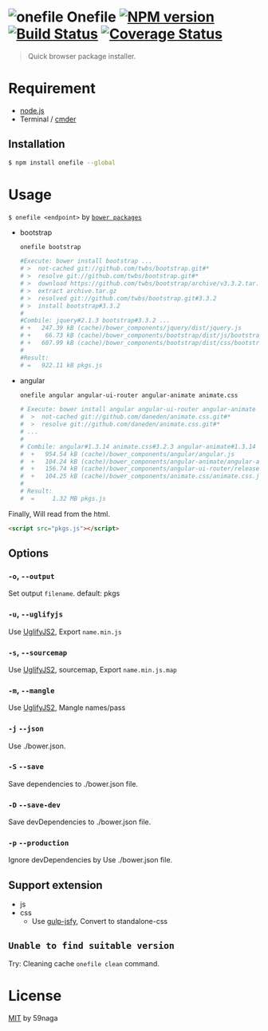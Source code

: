 # ![onefile][.svg] Onefile [![NPM version][npm-image]][npm] [![Build Status][travis-image]][travis] [![Coverage Status][coveralls-image]][coveralls]

> Quick browser package installer.

# Requirement
 * [node.js][1]
 * Terminal / [cmder][2]

## Installation
```bash
$ npm install onefile --global
```

# Usage
`$ onefile <endpoint>` by [`bower packages`][3]

* bootstrap
  ```bash
  onefile bootstrap

  #Execute: bower install bootstrap ...
  # >  not-cached git://github.com/twbs/bootstrap.git#*
  # >  resolve git://github.com/twbs/bootstrap.git#*
  # >  download https://github.com/twbs/bootstrap/archive/v3.3.2.tar.gz
  # >  extract archive.tar.gz
  # >  resolved git://github.com/twbs/bootstrap.git#3.3.2
  # >  install bootstrap#3.3.2
  #
  #Combile: jquery#2.1.3 bootstrap#3.3.2 ...
  # +   247.39 kB (cache)/bower_components/jquery/dist/jquery.js
  # +    66.73 kB (cache)/bower_components/bootstrap/dist/js/bootstrap.js
  # +   607.99 kB (cache)/bower_components/bootstrap/dist/css/bootstrap.css.js
  #
  #Result:
  # =   922.11 kB pkgs.js
  ```

* angular
  ```bash
  onefile angular angular-ui-router angular-animate animate.css

  # Execute: bower install angular angular-ui-router angular-animate animate.css ...
  #  >  not-cached git://github.com/daneden/animate.css.git#*
  #  >  resolve git://github.com/daneden/animate.css.git#*
  # ...
  #
  # Combile: angular#1.3.14 animate.css#3.2.3 angular-animate#1.3.14 angular-ui-router#0.2.13 ...
  #  +   954.54 kB (cache)/bower_components/angular/angular.js
  #  +   104.24 kB (cache)/bower_components/angular-animate/angular-animate.js
  #  +   156.74 kB (cache)/bower_components/angular-ui-router/release/angular-ui-router.js
  #  +   104.25 kB (cache)/bower_components/animate.css/animate.css.js
  #
  # Result:
  #  =     1.32 MB pkgs.js
  ```

Finally, Will read from the html.
```html
<script src="pkgs.js"></script>
```

## Options
### `-o`, `--output`
Set output `filename`. default: pkgs
### `-u`, `--uglifyjs`
Use [UglifyJS2][5], Export `name.min.js`
### `-s`, `--sourcemap`
Use [UglifyJS2][5], sourcemap, Export `name.min.js.map` 
### `-m`, `--mangle`
Use [UglifyJS2][5], Mangle names/pass

### `-j` `--json`
Use ./bower.json.
### `-S` `--save`
Save dependencies to ./bower.json file.
### `-D` `--save-dev`
Save devDependencies to ./bower.json file.
### `-p` `--production`
Ignore devDependencies by Use ./bower.json file.

## Support extension
* js
* css
  * Use [gulp-jsfy][4], Convert to standalone-css

## `Unable to find suitable version`
Try: Cleaning cache `onefile clean` command.

License
=========================
[MIT][license] by 59naga

[.svg]: https://cdn.rawgit.com/59naga/onefile/master/.svg

[license]: http://59naga.mit-license.org/
[npm-image]: https://badge.fury.io/js/onefile.svg
[npm]: https://npmjs.org/package/onefile
[travis-image]: https://travis-ci.org/59naga/onefile.svg?branch=master
[travis]: https://travis-ci.org/59naga/onefile
[coveralls-image]: https://coveralls.io/repos/59naga/onefile/badge.svg?branch=master
[coveralls]: https://coveralls.io/r/59naga/onefile?branch=master

[1]: http://nodejs.org/
[2]: http://bliker.github.io/cmder/

[3]: http://bower.io/search/

[4]: https://github.com/59naga/gulp-jsfy
[5]: https://github.com/mishoo/UglifyJS2#usage
